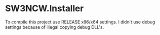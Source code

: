# SW3NCW.Installer

To compile this project use RELEASE x86/x64 settings. I didn't use debug settings because of illegal copying debug DLL's.

